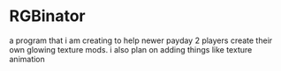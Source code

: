 # RGBinator
a program that i am creating to help newer payday 2 players create their own glowing texture mods. i also plan on adding things like texture animation 
